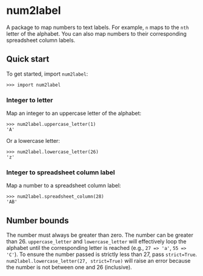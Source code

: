 # num2label

A package to map numbers to text labels. For example, `n` maps to the `nth` letter of the alphabet. You can also map numbers to their corresponding spreadsheet column labels.

## Quick start

To get started, import `num2label`:

```python3
>>> import num2label
```

### Integer to letter

Map an integer to an uppercase letter of the alphabet:

```python3
>>> num2label.uppercase_letter(1)
'A'
```

Or a lowercase letter:

```python3
>>> num2label.lowercase_letter(26)
'z'
```

### Integer to spreadsheet column label

Map a number to a spreadsheet column label:

```python3
>>> num2label.spreadsheet_column(28)
'AB'
```

## Number bounds

The number must always be greater than zero. The number can be greater than 26. `uppercase_letter` and `lowercase_letter` will effectively loop the alphabet until the corresponding letter is reached (e.g., `27 => 'a'`, `55 => 'C'`). To ensure the number passed is strictly less than 27, pass `strict=True`. `num2label.lowercase_letter(27, strict=True)` will raise an error because the number is not between one and 26 (inclusive).
